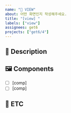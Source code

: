 ```yaml
---
name: "🎨 VIEW"
about: 어떤 화면인지 작성해주세요.
title: "[view] "
labels: ["view"]
assignees: get6
projects: ["get6/4"]
---
```


## 📢 Description
<!--
해당 view(문제를 해결할 수 있는 구체적인 화면)을 잘 설명해주세요
이 UI가 필요한 이유를 개발자에게 잘 알려주세요
-->


## 🖼️ Components
<!--
Component이란? View 안에서 뭉쳐있는 특정 구성을 뜻해요
여러개의 기능을 모아 하나의 특정한 기능을 수행할 수 있도록 구성한 작은 기능적 단위에요
-->
- [ ] [comp]
- [ ] [comp]

## 🐣 ETC
<!--
기타사항, 특이사항을 알려주세요
-->
